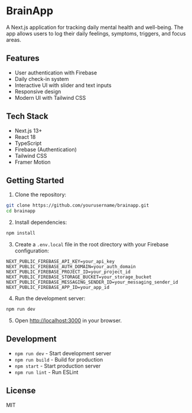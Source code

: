# BrainApp

A Next.js application for tracking daily mental health and well-being. The app allows users to log their daily feelings, symptoms, triggers, and focus areas.

## Features

- User authentication with Firebase
- Daily check-in system
- Interactive UI with slider and text inputs
- Responsive design
- Modern UI with Tailwind CSS

## Tech Stack

- Next.js 13+
- React 18
- TypeScript
- Firebase (Authentication)
- Tailwind CSS
- Framer Motion

## Getting Started

1. Clone the repository:
```bash
git clone https://github.com/yourusername/brainapp.git
cd brainapp
```

2. Install dependencies:
```bash
npm install
```

3. Create a `.env.local` file in the root directory with your Firebase configuration:
```
NEXT_PUBLIC_FIREBASE_API_KEY=your_api_key
NEXT_PUBLIC_FIREBASE_AUTH_DOMAIN=your_auth_domain
NEXT_PUBLIC_FIREBASE_PROJECT_ID=your_project_id
NEXT_PUBLIC_FIREBASE_STORAGE_BUCKET=your_storage_bucket
NEXT_PUBLIC_FIREBASE_MESSAGING_SENDER_ID=your_messaging_sender_id
NEXT_PUBLIC_FIREBASE_APP_ID=your_app_id
```

4. Run the development server:
```bash
npm run dev
```

5. Open [http://localhost:3000](http://localhost:3000) in your browser.

## Development

- `npm run dev` - Start development server
- `npm run build` - Build for production
- `npm start` - Start production server
- `npm run lint` - Run ESLint

## License

MIT
